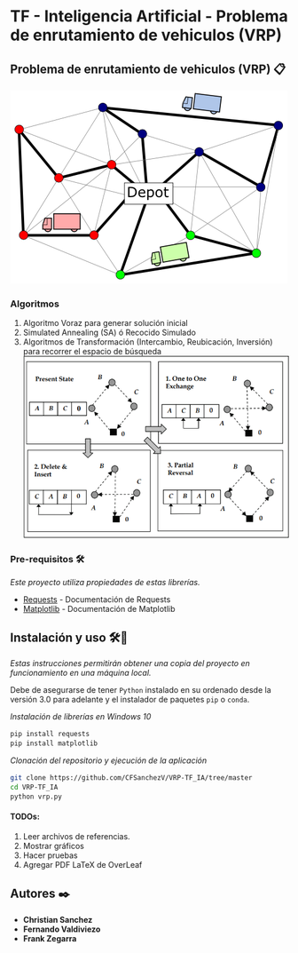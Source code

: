 # TF - Inteligencia Artificial - Problema de enrutamiento de vehiculos (VRP) #

## Problema de enrutamiento de vehiculos (VRP) 📋
![](./res/VehicleRoute.png)


### Algoritmos
1. Algoritmo Voraz para generar solución inicial
2. Simulated Annealing (SA) ó Recocido Simulado
3. Algoritmos de Transformación (Intercambio, Reubicación, Inversión) para recorrer el espacio de búsqueda
![](./res/generacionVecinos.PNG)


### Pre-requisitos 🛠️

_Este proyecto utiliza propiedades de estas librerías._ 

* [Requests](https://requests.readthedocs.io/en/master/) - Documentación de Requests
* [Matplotlib](https://matplotlib.org/3.3.3/contents.html) - Documentación de Matplotlib


## Instalación y uso 🛠🔧
_Estas instrucciones permitirán obtener una copia del proyecto en funcionamiento en una máquina local._

Debe de asegurarse de tener `Python` instalado en su ordenado desde la versión 3.0 para adelante y el instalador de paquetes `pip` o `conda`.

_Instalación de librerías en Windows 10_

```bash
pip install requests
pip install matplotlib
```

_Clonación del repositorio y ejecución de la aplicación_

```bash
git clone https://github.com/CFSanchezV/VRP-TF_IA/tree/master
cd VRP-TF_IA
python vrp.py
```

#### TODOs:
1. Leer archivos de referencias.
2. Mostrar gráficos
3. Hacer pruebas
4. Agregar PDF LaTeX de OverLeaf


## Autores ✒️

* **Christian Sanchez** 
* **Fernando Valdiviezo** 
* **Frank Zegarra** 